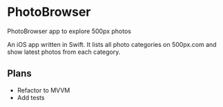 # PhotoBrowser
PhotoBrowser app to explore 500px photos

An iOS app written in Swift. It lists all photo categories on 500px.com and show latest photos from each category.

## Plans
- Refactor to MVVM
- Add tests
